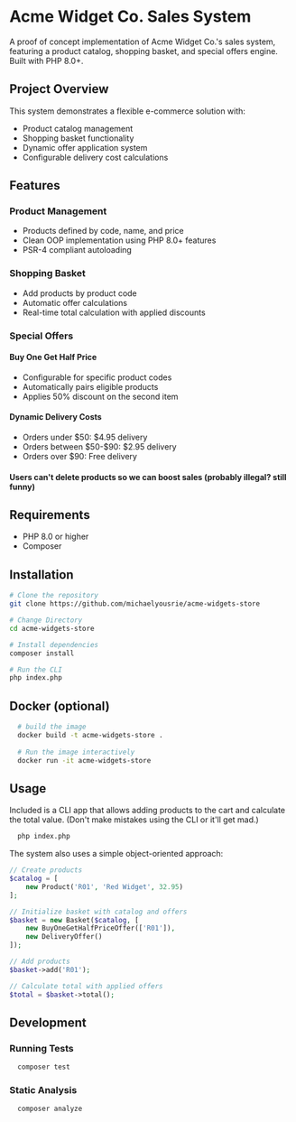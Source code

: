 # Acme Widget Co. Sales System

A proof of concept implementation of Acme Widget Co.'s sales system, featuring a product catalog, shopping basket, and special offers engine. Built with PHP 8.0+.

## Project Overview

This system demonstrates a flexible e-commerce solution with:
- Product catalog management
- Shopping basket functionality
- Dynamic offer application system
- Configurable delivery cost calculations

## Features

### Product Management
- Products defined by code, name, and price
- Clean OOP implementation using PHP 8.0+ features
- PSR-4 compliant autoloading

### Shopping Basket
- Add products by product code
- Automatic offer calculations
- Real-time total calculation with applied discounts

### Special Offers
#### Buy One Get Half Price
- Configurable for specific product codes
- Automatically pairs eligible products
- Applies 50% discount on the second item

#### Dynamic Delivery Costs
- Orders under \$50: \$4.95 delivery
- Orders between \$50-\$90: \$2.95 delivery
- Orders over \$90: Free delivery

#### Users can't delete products so we can boost sales (probably illegal? still funny)

## Requirements
- PHP 8.0 or higher
- Composer

## Installation

```bash
# Clone the repository
git clone https://github.com/michaelyousrie/acme-widgets-store

# Change Directory
cd acme-widgets-store

# Install dependencies
composer install

# Run the CLI
php index.php
```

## Docker (optional)
```bash
  # build the image
  docker build -t acme-widgets-store .
  
  # Run the image interactively
  docker run -it acme-widgets-store
```

## Usage

Included is a CLI app that allows adding products to the cart and calculate the total value.
(Don't make mistakes using the CLI or it'll get mad.)
```bash
  php index.php
```

The system also uses a simple object-oriented approach:

```php
// Create products
$catalog = [
    new Product('R01', 'Red Widget', 32.95)
];

// Initialize basket with catalog and offers
$basket = new Basket($catalog, [
    new BuyOneGetHalfPriceOffer(['R01']),
    new DeliveryOffer()
]);

// Add products
$basket->add('R01');

// Calculate total with applied offers
$total = $basket->total();
```

## Development

### Running Tests
```bash
  composer test
```

### Static Analysis
```bash
  composer analyze
```
